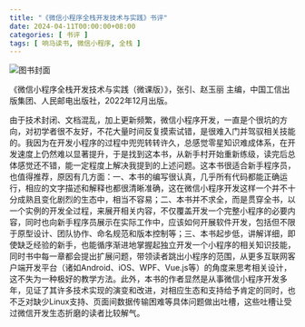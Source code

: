 ```yaml
---
title: "《微信小程序全栈开发技术与实践》书评"
date: 2024-04-11T00:00:00+08:00
categories: [ 书评 ]
tags: [ 响马读书, 微信小程序, 全栈 ]
---
```


<div class="p-3 text-center">
  <img class="img-fluid" src="/images/2024/0411/book-cover.png" alt="图书封面">
</div>

 《微信小程序全栈开发技术与实践（微课版）》，张引、赵玉丽 主编，中国工信出版集团、人民邮电出版社，2022年12月出版。

由于技术封闭、文档混乱，加上更新频繁，微信小程序开发，一直是个很坑的方向，对初学者很不友好，不花大量时间反复摸索试错，是很难入门并驾驭相关技能的。我因为在开发小程序的过程中兜兜转转许久，总感觉零星知识难成体系，在开发速度上仍然难以显著提升，于是找到这本书，从新手村开始重新练级，读完后总体感觉还不错，能一定程度上解决我提到的上述问题。这本书很适合新手程序员，也值得推荐，原因有几方面：一、本书的编写很认真，几乎所有代码都能正确运行，相应的文字描述和解释也都很清晰准确，这在微信小程序开发这样一个并不十分成熟且变化剧烈的生态中，相当不容易；二、本书并不求全，而是贯穿全书，以一个实例的开发全过程，来展开相关内容，不仅覆盖开发一个完整小程序的必要内容，同时也向新手程序员展示在实际工作中，应该如何开展软件开发，包括但不限于原型设计、团队协作、命名规范和版本控制等；三、本书起步低，讲解详细，即使缺乏经验的新手，也能循序渐进地掌握起独立开发一个小程序的相关知识技能，同时书中每一章都会提出扩展问题，带领读者跳出小程序的范围，从更多互联网客户端开发平台（诸如Android、iOS、WPF、Vue.js等）的角度来思考相关设计，这不失为一种极好的教学方法。此外，本书的作者显然是从事微信小程序开发多年，见证了其许多技术实现的演变和改进，对相应生态和支持给予肯定的同时，也不乏对缺少Linux支持、页面间数据传输困难等具体问题做出吐槽，这些吐槽让受过微信开发生态折磨的读者比较解气。
